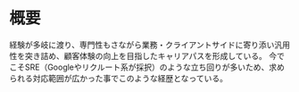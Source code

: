 # 概要
経験が多岐に渡り、専門性もさながら業務・クライアントサイドに寄り添い汎用性を突き詰め、顧客体験の向上を目指したキャリアパスを形成している。
今でこそSRE（Googleやリクルート系が採択）のような立ち回りが多いため、求められる対応範囲が広かった事でこのような経歴となっている。
